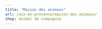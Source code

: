 ```yaml
---
title: "Maison des animaux"
url: /aix-en-provence/maison-des-animaux/
shop: animal de compagnie
---
```

